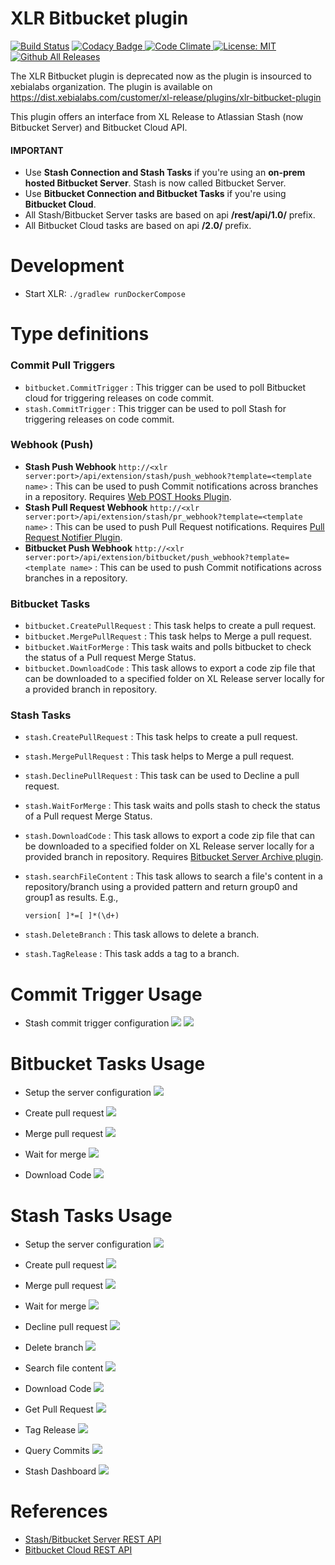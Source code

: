 # XLR Bitbucket plugin

[![Build Status][xlr-bitbucket-plugin-travis-image]][xlr-bitbucket-plugin-travis-url]
[![Codacy Badge][xlr-bitbucket-plugin-codacy-image] ][xlr-bitbucket-plugin-codacy-url]
[![Code Climate][xlr-bitbucket-plugin-code-climate-image] ][xlr-bitbucket-plugin-code-climate-url]
[![License: MIT][xlr-bitbucket-plugin-license-image] ][xlr-bitbucket-plugin-license-url]
[![Github All Releases][xlr-bitbucket-plugin-downloads-image] ]()

[xlr-bitbucket-plugin-travis-image]: https://travis-ci.org/xebialabs-community/xlr-bitbucket-plugin.svg?branch=master
[xlr-bitbucket-plugin-travis-url]: https://travis-ci.org/xebialabs-community/xlr-bitbucket-plugin
[xlr-bitbucket-plugin-codacy-image]: https://api.codacy.com/project/badge/Grade/0e664aaacd2f4010b091f0ef4ce1c7d0
[xlr-bitbucket-plugin-codacy-url]: https://www.codacy.com/app/amitmohleji/xlr-bitbucket-plugin
[xlr-bitbucket-plugin-code-climate-image]: https://codeclimate.com/github/xebialabs-community/xlr-bitbucket-plugin/badges/gpa.svg
[xlr-bitbucket-plugin-code-climate-url]: https://codeclimate.com/github/xebialabs-community/xlr-bitbucket-plugin
[xlr-bitbucket-plugin-license-image]: https://img.shields.io/badge/License-MIT-yellow.svg
[xlr-bitbucket-plugin-license-url]: https://opensource.org/licenses/MIT
[xlr-bitbucket-plugin-downloads-image]: https://img.shields.io/github/downloads/xebialabs-community/xlr-bitbucket-plugin/total.svg

The XLR Bitbucket plugin is deprecated now as the plugin is insourced to xebialabs organization.
The plugin is available on https://dist.xebialabs.com/customer/xl-release/plugins/xlr-bitbucket-plugin

This plugin offers an interface from XL Release to Atlassian Stash (now Bitbucket Server) and Bitbucket Cloud API.

#### IMPORTANT ####

* Use **Stash Connection and Stash Tasks** if you're using an **on-prem hosted Bitbucket Server**. Stash is now called Bitbucket Server.  
* Use **Bitbucket Connection and Bitbucket Tasks** if you're using **Bitbucket Cloud**.
* All Stash/Bitbucket Server tasks are based on api **/rest/api/1.0/** prefix.
* All Bitbucket Cloud tasks are based on api **/2.0/** prefix.


# Development #

* Start XLR: `./gradlew runDockerCompose`

# Type definitions #

### Commit Pull Triggers ###

+ `bitbucket.CommitTrigger` : This trigger can be used to poll Bitbucket cloud for triggering releases on code commit.
+ `stash.CommitTrigger` :  This trigger can be used to poll Stash for triggering releases on code commit.

### Webhook (Push) ###

+ **Stash Push Webhook** `http://<xlr server:port>/api/extension/stash/push_webhook?template=<template name>` : This can be used to push Commit notifications across branches in a repository. Requires [Web POST Hooks Plugin](https://marketplace.atlassian.com/plugins/com.atlassian.stash.plugin.stash-web-post-receive-hooks-plugin/server/overview).
+ **Stash Pull Request Webhook** `http://<xlr server:port>/api/extension/stash/pr_webhook?template=<template name>` : This can be used to push Pull Request notifications. Requires [Pull Request Notifier Plugin](https://marketplace.atlassian.com/plugins/se.bjurr.prnfs.pull-request-notifier-for-stash/server/overview).
+ **Bitbucket Push Webhook** `http://<xlr server:port>/api/extension/bitbucket/push_webhook?template=<template name>` : This can be used to push Commit notifications across branches in a repository.

### Bitbucket Tasks ###

+ `bitbucket.CreatePullRequest` : This task helps to create a pull request.
+ `bitbucket.MergePullRequest` : This task helps to Merge a pull request.
+ `bitbucket.WaitForMerge` : This task waits and polls bitbucket to check the status of a Pull request Merge Status.
+ `bitbucket.DownloadCode` : This task allows to export a code zip file that can be downloaded to a specified folder on XL Release server locally for a provided branch in repository.

### Stash Tasks ###    

+ `stash.CreatePullRequest` : This task helps to create a pull request.
+ `stash.MergePullRequest` : This task helps to Merge a pull request.
+ `stash.DeclinePullRequest` : This task can be used to Decline a pull request.
+ `stash.WaitForMerge` : This task waits and polls stash to check the status of a Pull request Merge Status.
+ `stash.DownloadCode` : This task allows to export a code zip file that can be downloaded to a specified folder on XL Release server locally for a provided branch in repository. Requires [Bitbucket Server Archive plugin](https://marketplace.atlassian.com/plugins/com.atlassian.stash.plugin.stash-archive/server/overview).
+ `stash.searchFileContent` : This task allows to search a file's content in a repository/branch using a provided pattern and return group0 and group1 as results. E.g.,

	```
	version[ ]*=[ ]*(\d+)
	```

+ `stash.DeleteBranch` : This task allows to delete a branch.
+ `stash.TagRelease` : This task adds a tag to a branch.



# Commit Trigger Usage #

* Stash commit trigger configuration
![](images/stash/stashcommittrigger1.png)
![](images/stash/stashcommittrigger2.png)

# Bitbucket Tasks Usage #

* Setup the server configuration
![](images/bitbucket/config.png)

* Create pull request
![](images/bitbucket/createpullrequest.png)

* Merge pull request
![](images/bitbucket/mergepullrequest.png)

* Wait for merge
![](images/bitbucket/waitformerge.png)


* Download Code
![](images/bitbucket/downloadcodezip.png)


# Stash Tasks Usage #


* Setup the server configuration
![](images/stash/config.png)

* Create pull request
![](images/stash/createpullrequest.png)

* Merge pull request
![](images/stash/mergepullrequest.png)

* Wait for merge
![](images/stash/waitformerge.png)

* Decline pull request
![](images/stash/declinepullrequest.png)

* Delete branch
![](images/stash/deletebranch.png)

* Search file content
![](images/stash/searchfilecontent.png)

* Download Code
![](images/stash/downloadcodezip.png)

* Get Pull Request
![](images/stash/getpullrequest.png)

* Tag Release
![](images/stash/tagrelease.png)

* Query Commits
![](images/stash/querycommits.png)

* Stash Dashboard
![](images/stash/stash-dashboard.png)

# References #

* [Stash/Bitbucket Server REST API](https://developer.atlassian.com/stash/docs/latest/reference/rest-api.html)  
* [Bitbucket Cloud REST API](https://confluence.atlassian.com/bitbucket/use-the-bitbucket-cloud-rest-apis-222724129.html)
